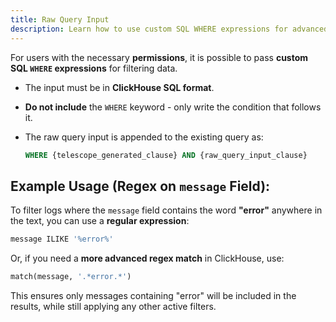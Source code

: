 ```yaml
---
title: Raw Query Input
description: Learn how to use custom SQL WHERE expressions for advanced data filtering with proper permissions.
---
```


For users with the necessary **permissions**, it is possible to pass **custom SQL `WHERE` expressions** for filtering data.

-   The input must be in **ClickHouse SQL format**.
-   **Do not include** the `WHERE` keyword - only write the condition that follows it.
-   The raw query input is appended to the existing query as:

    ```sql
    WHERE {telescope_generated_clause} AND {raw_query_input_clause}
    ```

## Example Usage (Regex on `message` Field):

To filter logs where the `message` field contains the word **"error"** anywhere in the text, you can use a **regular expression**:

```sql
message ILIKE '%error%'
```

Or, if you need a **more advanced regex match** in ClickHouse, use:

```sql
match(message, '.*error.*')
```

This ensures only messages containing "error" will be included in the results, while still applying any other active filters.